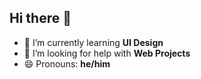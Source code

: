 ## Hi there 👋

- 🌱 I’m currently learning **UI Design**
- 🤔 I’m looking for help with **Web Projects**
- 😄 Pronouns: **he/him**
